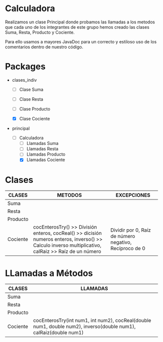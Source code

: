# Calculadora

Realizamos un clase Principal donde probamos las llamadas a los metodos que cada uno de los integrantes de este grupo hemos creado las clases Suma, Resta, Producto y Cociente.

Para ello usamos a mayores JavaDoc para un correcto y estiloso uso de los comentarios dentro de nuestro código.



# Packages

- clases_indiv

  - [ ] Clase Suma

  - [ ] Clase Resta

  - [ ] Clase Producto

  - [x] Clase Cociente

- principal
  - [ ] Calculadora
    - [ ] Llamadas Suma
    - [ ] Llamadas Resta
    - [ ] Llamadas Producto
    - [x] Llamadas Cociente

# Clases

| CLASES   | METODOS                                                      | EXCEPCIONES                                            |
| -------- | ------------------------------------------------------------ | ------------------------------------------------------ |
| Suma     |                                                              |                                                        |
| Resta    |                                                              |                                                        |
| Producto |                                                              |                                                        |
| Cociente | cocEnterosTry() >> División enteros, cocReal() >> dicisión numeros enteros,  inverso() >> Calculo inverso multiplicativo, calRaiz >> Raíz de un número | Dividir por 0, Raíz de número negativo, Recíproco de 0 |



# LLamadas a Métodos

| CLASES   | LLAMADAS                                                     |
| -------- | ------------------------------------------------------------ |
| Suma     |                                                              |
| Resta    |                                                              |
| Producto |                                                              |
| Cociente | cocEnterosTry(int num1, int num2), cocReal(double num1, double num2), inverso(double num1), calRaiz(double num1) |


